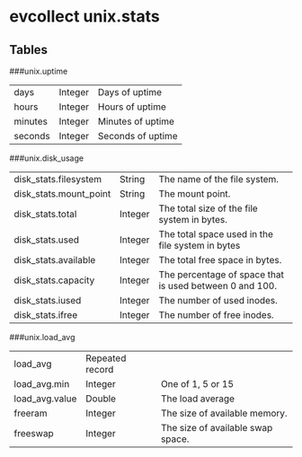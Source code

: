 # evcollect unix.stats

## Tables

###unix.uptime
<table>
  <tbody>
    <tr>
      <td>days</td>
      <td>Integer</td>
      <td>Days of uptime</td>
    </tr>
    <tr>
      <td>hours</td>
      <td>Integer</td>
      <td>Hours of uptime</td>
    </tr>
    <tr>
      <td>minutes</td>
      <td>Integer</td>
      <td>Minutes of uptime</td>
    </tr>
    <tr>
      <td>seconds</td>
      <td>Integer</td>
      <td>Seconds of uptime</td>
    </tr>
  </tbody>
</table>


###unix.disk_usage
<table>
  <tbody>
    <tr>
      <td>disk_stats.filesystem</td>
      <td>String</td>
      <td>The name of the file system.</td>
    </tr>
    <tr>
      <td>disk_stats.mount_point</td>
      <td>String</td>
      <td>The mount point.</td>
    </tr>
    <tr>
      <td>disk_stats.total</td>
      <td>Integer</td>
      <td>The total size of the file system in bytes.</td>
    </tr>
    <tr>
      <td>disk_stats.used</td>
      <td>Integer</td>
      <td>The total space used in the file system in bytes</td>
    </tr>
    <tr>
      <td>disk_stats.available</td>
      <td>Integer</td>
      <td>The total free space in bytes.</td>
    </tr>
    <tr>
      <td>disk_stats.capacity</td>
      <td>Integer</td>
      <td>The percentage of space that is used between 0 and 100.</td>
    </tr>
    <tr>
      <td>disk_stats.iused</td>
      <td>Integer</td>
      <td>The number of used inodes.</td>
    </tr>
    <tr>
      <td>disk_stats.ifree</td>
      <td>Integer</td>
      <td>The number of free inodes.</td>
    </tr>
  </tbody>
</table>


###unix.load_avg
<table>
  <tbody>
    <tr>
      <td>load_avg</td>
      <td>Repeated record</td>
      <td></td>
    </tr>
    <tr>
      <td>load_avg.min</td>
      <td>Integer</td>
      <td>One of 1, 5 or 15</td>
    </tr>
    <tr>
      <td>load_avg.value</td>
      <td>Double</td>
      <td>The load average</td>
    </tr>
    <tr>
      <td>freeram</td>
      <td>Integer</td>
      <td>The size of available memory.</td>
    </tr>
    <tr>
      <td>freeswap</td>
      <td>Integer</td>
      <td>The size of available swap space.</td>
    </tr>
  </tbody>
</table>
